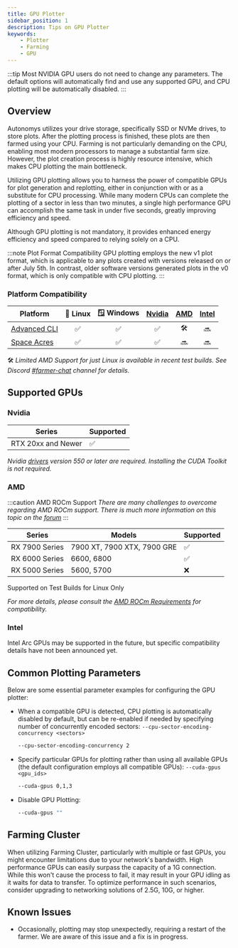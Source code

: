 ```yaml
---
title: GPU Plotter
sidebar_position: 1
description: Tips on GPU Plotter
keywords:
    - Plotter
    - Farming
    - GPU
---
```


:::tip
Most NVIDIA GPU users do not need to change any parameters. The default options will automatically find and use any supported GPU, and CPU plotting will be automatically disabled.
:::

## Overview

Autonomys utilizes your drive storage, specifically SSD or NVMe drives, to store plots. After the plotting process is finished, these plots are then farmed using your CPU. Farming is not particularly demanding on the CPU, enabling most modern processors to manage a substantial farm size. However, the plot creation process is highly resource intensive, which makes CPU plotting the main bottleneck.

Utilizing GPU plotting allows you to harness the power of compatible GPUs for plot generation and replotting, either in conjunction with or as a substitute for CPU processing. While many modern CPUs can complete the plotting of a sector in less than two minutes, a single high performance GPU can accomplish the same task in under five seconds, greatly improving efficiency and speed.

Although GPU plotting is not mandatory, it provides enhanced energy efficiency and speed compared to relying solely on a CPU.


:::note Plot Format Compatibility
GPU plotting employs the new v1 plot format, which is applicable to any plots created with versions released on or after July 5th. In contrast, older software versions generated plots in the v0 format, which is only compatible with CPU plotting.
:::


### Platform Compatibility

| Platform          | 🐧 Linux | 🪟 Windows | [Nvidia](#nvidia) | [AMD](#amd) | [Intel](#intel) |
|-------------------|:-------:|:---------:|:---------:|:-----------:|:------------:|
| [Advanced CLI](https://github.com/autonomys/subspace/releases)          |   ✅    |    ✅     |    ✅     |     🛠️      |      🔜      |
| [Space Acres](https://github.com/autonomys/space-acres/releases)       |   ✅    |    ✅     |    ✅     |     🔜      |      🔜      |

🛠️ *Limited AMD Support for just Linux is available in recent test builds. See Discord [#farmer-chat](https://discord.com/channels/864285291518361610/1062507270539321485) channel for details.*

## Supported GPUs

### **Nvidia**

| Series              | Supported |
|---------------------|-----------|
| RTX 20xx and Newer  |    ✅     |

*Nvidia [drivers](https://developer.nvidia.com/cuda-downloads) version 550 or later are required. Installing the CUDA Toolkit is not required.*

### **AMD**

:::caution AMD ROCm Support
*There are many challenges to overcome regarding AMD ROCm support. There is much more information on this topic on the [forum](https://forum.autonomys.xyz/t/rocm-gpu-support-amd/4440)*
:::

| Series            | Models                                            | Supported |
|-------------------|---------------------------------------------------|-----------|
| RX 7900 Series    | 7900 XT, 7900 XTX, 7900 GRE                       |     ✅     |
| RX 6000 Series    | 6600, 6800                                        |     ✅     |
| RX 5000 Series    | 5600, 5700                                        |     ❌     |

Supported on Test Builds for Linux Only


*For more details, please consult the [AMD ROCm Requirements](https://rocm.docs.amd.com/projects/install-on-linux/en/latest/reference/system-requirements.html) for compatibility.*

### **Intel**

Intel Arc GPUs may be supported in the future, but specific compatibility details have not been announced yet.


## Common Plotting Parameters

Below are some essential parameter examples for configuring the GPU plotter:

- When a compatible GPU is detected, CPU plotting is automatically disabled by default, but can be re-enabled if needed by specifying number of concurrently encoded sectors:
  `--cpu-sector-encoding-concurrency <sectors>`

  ```bash
  --cpu-sector-encoding-concurrency 2
  ```
- Specify particular GPUs for plotting rather than using all available GPUs (the default configuration employs all compatible GPUs):
  `--cuda-gpus <gpu_ids>`

  ```bash
  --cuda-gpus 0,1,3
  ```

- Disable GPU Plotting:

  ```bash
  --cuda-gpus ""
  ```

## Farming Cluster
  
When utilizing Farming Cluster, particularly with multiple or fast GPUs, you might encounter limitations due to your network's bandwidth. High performance GPUs can easily surpass the capacity of a 1G connection. While this won't cause the process to fail, it may result in your GPU idling as it waits for data to transfer. To optimize performance in such scenarios, consider upgrading to networking solutions of 2.5G, 10G, or higher.


## Known Issues

- Occasionally, plotting may stop unexpectedly, requiring a restart of the farmer. We are aware of this issue and a fix is in progress.